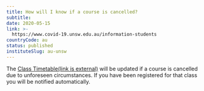 ```yaml
---
title: How will I know if a course is cancelled?
subtitle: 
date: 2020-05-15
link: >-
  https://www.covid-19.unsw.edu.au/information-students
countryCode: au
status: published
instituteSlug: au-unsw
---
```

The [Class Timetable(link is external)](http://timetable.unsw.edu.au/2020/subjectSearch.html) will be updated if a course is cancelled due to unforeseen circumstances. If you have been registered for that class you will be notified automatically. 
